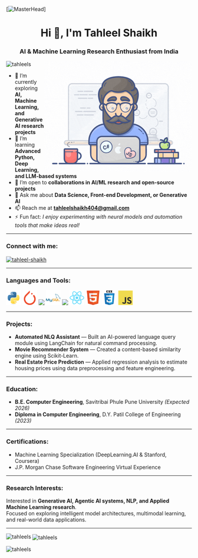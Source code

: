 [![MasterHead](https://user-images.githubusercontent.com/10498744/210012254-234538ff-d198-48aa-8964-37e6fd45d227.gif)]
<h1 align="center">Hi 👋, I'm Tahleel Shaikh</h1>
<h3 align="center">AI & Machine Learning Research Enthusiast from India</h3>
<img align="right" alt="Coding" width="400" src="https://raw.githubusercontent.com/itsferdiardiansa/itsferdiardiansa/master/icons/developer.gif">

<p align="left"> <img src="https://komarev.com/ghpvc/?username=tahleels&label=Profile%20views&color=0e75b6&style=flat" alt="tahleels" /> </p>

- 🔭 I’m currently exploring **AI, Machine Learning, and Generative AI research projects**
- 🌱 I’m learning **Advanced Python, Deep Learning, and LLM-based systems**
- 👯 I’m open to **collaborations in AI/ML research and open-source projects**
- 💬 Ask me about **Data Science, Front-end Development, or Generative AI**
- 📫 Reach me at **tahleelshaikh404@gmail.com**
- ⚡ Fun fact: *I enjoy experimenting with neural models and automation tools that make ideas real!*

---

<h3 align="left">Connect with me:</h3>
<p align="left">
<a href="https://linkedin.com/in/tahleel-shaikh" target="blank"><img align="center" src="https://raw.githubusercontent.com/rahuldkjain/github-profile-readme-generator/master/src/images/icons/Social/linked-in-alt.svg" alt="tahleel-shaikh" height="30" width="40" /></a>
</p>

---

<h3 align="left">Languages and Tools:</h3>
<p align="left"> 
<a href="https://www.python.org" target="_blank"><img src="https://raw.githubusercontent.com/devicons/devicon/master/icons/python/python-original.svg" width="40"/></a>
<a href="https://pytorch.org/" target="_blank"><img src="https://raw.githubusercontent.com/devicons/devicon/master/icons/pytorch/pytorch-original.svg" width="40"/></a>
<a href="https://scikit-learn.org/" target="_blank"><img src="https://raw.githubusercontent.com/devicons/devicon/master/icons/scikit-learn/scikit-learn-original.svg" width="40"/></a>
<a href="https://www.mysql.com/" target="_blank"><img src="https://raw.githubusercontent.com/devicons/devicon/master/icons/mysql/mysql-original-wordmark.svg" width="40"/></a>
<a href="https://git-scm.com/" target="_blank"><img src="https://www.vectorlogo.zone/logos/git-scm/git-scm-icon.svg" width="40"/></a>
<a href="https://reactjs.org/" target="_blank"><img src="https://raw.githubusercontent.com/devicons/devicon/master/icons/react/react-original.svg" width="40"/></a>
<a href="https://www.w3.org/html/" target="_blank"><img src="https://raw.githubusercontent.com/devicons/devicon/master/icons/html5/html5-original.svg" width="40"/></a>
<a href="https://www.w3schools.com/css/" target="_blank"><img src="https://raw.githubusercontent.com/devicons/devicon/master/icons/css3/css3-original-wordmark.svg" width="40"/></a>
<a href="https://developer.mozilla.org/en-US/docs/Web/JavaScript" target="_blank"><img src="https://raw.githubusercontent.com/devicons/devicon/master/icons/javascript/javascript-original.svg" width="40"/></a>
</p>

---

<h3 align="left">Projects:</h3>

- **Automated NLQ Assistant** — Built an AI-powered language query module using LangChain for natural command processing.  
- **Movie Recommender System** — Created a content-based similarity engine using Scikit-Learn.  
- **Real Estate Price Prediction** — Applied regression analysis to estimate housing prices using data preprocessing and feature engineering.  

---

<h3 align="left">Education:</h3>

- **B.E. Computer Engineering**, Savitribai Phule Pune University *(Expected 2026)*  
- **Diploma in Computer Engineering**, D.Y. Patil College of Engineering *(2023)*  

---

<h3 align="left">Certifications:</h3>

- Machine Learning Specialization (DeepLearning.AI & Stanford, Coursera)  
- J.P. Morgan Chase Software Engineering Virtual Experience  

---

<h3 align="left">Research Interests:</h3>

Interested in **Generative AI, Agentic AI systems, NLP, and Applied Machine Learning research**.  
Focused on exploring intelligent model architectures, multimodal learning, and real-world data applications.

---

<p><img align="left" src="https://github-readme-stats.vercel.app/api/top-langs?username=tahleels&show_icons=true&layout=compact&theme=radical" alt="tahleels" /></p>
<p>&nbsp;<img align="center" src="https://github-readme-stats.vercel.app/api?username=tahleels&show_icons=true&theme=radical" alt="tahleels" /></p>
<p><img align="center" src="https://github-readme-streak-stats.herokuapp.com?user=tahleels&theme=radical" alt="tahleels" /></p>
